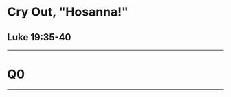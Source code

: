 <!-- .slide: <%= bg("unsplash-Jztmx9yqjBw-stars.jpg") %> id="title" -->
# Cry Out, "Hosanna!"
## Luke 19:35-40

>>>


---
<!-- .slide: data-background="white" -->
# Q0



---
<!-- .slide: <%= bg("unsplash-Jztmx9yqjBw-stars.jpg") %> id="outline" class="outline" -->
